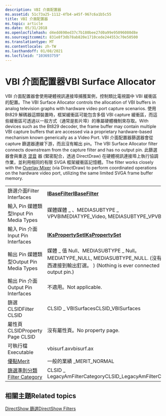 ```yaml
---
description: VBI 介面配置器
ms.assetid: 51c73a25-1112-4fb4-a45f-967c6a1b5c55
title: VBI 介面配置器
ms.topic: article
ms.date: 05/31/2018
ms.openlocfilehash: d4edd698ed37c7b180bee27d0a99e95096080d8e
ms.sourcegitcommit: 831e8f3db78ab820e1710cede244553c70e50500
ms.translationtype: MT
ms.contentlocale: zh-TW
ms.lasthandoff: 01/08/2021
ms.locfileid: "103693759"
---
```

# <a name="vbi-surface-allocator"></a><span data-ttu-id="e3c27-103">VBI 介面配置器</span><span class="sxs-lookup"><span data-stu-id="e3c27-103">VBI Surface Allocator</span></span>

<span data-ttu-id="e3c27-104">VBI 介面配置器會使用硬體視訊連接埠捕獲案例，控制類比電視圖中 VBI 緩衝區的配置。</span><span class="sxs-lookup"><span data-stu-id="e3c27-104">The VBI Surface Allocator controls the allocation of VBI buffers in analog television graphs with hardware video port capture scenarios.</span></span> <span data-ttu-id="e3c27-105">使用 Bt829 解碼器這類裝置時，框架緩衝區可能包含多個 VBI capture 緩衝區，而這些緩衝區可透過以一般方式（通常是影片埠）的專屬硬體機制來存取。</span><span class="sxs-lookup"><span data-stu-id="e3c27-105">With devices such as the Bt829 decoder, the frame buffer may contain multiple VBI capture buffers that are accessed via a proprietary hardware-based mechanism known generically as a Video Port.</span></span> <span data-ttu-id="e3c27-106">VBI 介面配置器篩選器會從 capture 篩選器連線下游，而且沒有輸出 pin。</span><span class="sxs-lookup"><span data-stu-id="e3c27-106">The VBI Surface Allocator filter connects downstream from the capture filter and has no output pin.</span></span> <span data-ttu-id="e3c27-107">此篩選器會與重迭 [混音](overlay-mixer-filter.md) 器 (緊密配合，透過 DirectDraw) 在硬體視訊連接埠上執行協調作業，並利用相同的有限 SVGA 框架緩衝區記憶體。</span><span class="sxs-lookup"><span data-stu-id="e3c27-107">The filter works closely with the [Overlay Mixer](overlay-mixer-filter.md) (via DirectDraw) to perform coordinated operations on the hardware video port, utilizing the same limited SVGA frame buffer memory.</span></span>



|                                          |                                                                                     |
|------------------------------------------|-------------------------------------------------------------------------------------|
| <span data-ttu-id="e3c27-108">篩選介面</span><span class="sxs-lookup"><span data-stu-id="e3c27-108">Filter Interfaces</span></span>                        | [<span data-ttu-id="e3c27-109">**IBaseFilter**</span><span class="sxs-lookup"><span data-stu-id="e3c27-109">**IBaseFilter**</span></span>](/windows/desktop/api/Strmif/nn-strmif-ibasefilter)                                                  |
| <span data-ttu-id="e3c27-110">輸入 Pin 媒體類型</span><span class="sxs-lookup"><span data-stu-id="e3c27-110">Input Pin Media Types</span></span>                    | <span data-ttu-id="e3c27-111">媒體媒體 \_ 、MEDIASUBTYPE \_ VPVBI</span><span class="sxs-lookup"><span data-stu-id="e3c27-111">MEDIATYPE\_Video, MEDIASUBTYPE\_VPVBI</span></span>                                               |
| <span data-ttu-id="e3c27-112">輸入 Pin 介面</span><span class="sxs-lookup"><span data-stu-id="e3c27-112">Input Pin Interfaces</span></span>                     | [<span data-ttu-id="e3c27-113">**IKsPropertySet**</span><span class="sxs-lookup"><span data-stu-id="e3c27-113">**IKsPropertySet**</span></span>](ikspropertyset.md)                                            |
| <span data-ttu-id="e3c27-114">輸出 Pin 媒體類型</span><span class="sxs-lookup"><span data-stu-id="e3c27-114">Output Pin Media Types</span></span>                   | <span data-ttu-id="e3c27-115">媒體 \_ 值 Null、MEDIASUBTYPE \_ Null。</span><span class="sxs-lookup"><span data-stu-id="e3c27-115">MEDIATYPE\_NULL, MEDIASUBTYPE\_NULL.</span></span> <span data-ttu-id="e3c27-116"> (沒有任何東西連接到輸出釘選。 ) </span><span class="sxs-lookup"><span data-stu-id="e3c27-116">(Nothing is ever connected to the output pin.)</span></span> |
| <span data-ttu-id="e3c27-117">輸出 Pin 介面</span><span class="sxs-lookup"><span data-stu-id="e3c27-117">Output Pin Interfaces</span></span>                    | <span data-ttu-id="e3c27-118">不適用。</span><span class="sxs-lookup"><span data-stu-id="e3c27-118">Not applicable.</span></span>                                                                     |
| <span data-ttu-id="e3c27-119">篩選 CLSID</span><span class="sxs-lookup"><span data-stu-id="e3c27-119">Filter CLSID</span></span>                             | <span data-ttu-id="e3c27-120">CLSID \_ VBISurfaces</span><span class="sxs-lookup"><span data-stu-id="e3c27-120">CLSID\_VBISurfaces</span></span>                                                                  |
| <span data-ttu-id="e3c27-121">屬性頁 CLSID</span><span class="sxs-lookup"><span data-stu-id="e3c27-121">Property Page CLSID</span></span>                      | <span data-ttu-id="e3c27-122">沒有屬性頁。</span><span class="sxs-lookup"><span data-stu-id="e3c27-122">No property page.</span></span>                                                                   |
| <span data-ttu-id="e3c27-123">可執行檔</span><span class="sxs-lookup"><span data-stu-id="e3c27-123">Executable</span></span>                               | <span data-ttu-id="e3c27-124">vbisurf.ax</span><span class="sxs-lookup"><span data-stu-id="e3c27-124">vbisurf.ax</span></span>                                                                          |
| [<span data-ttu-id="e3c27-125">優點</span><span class="sxs-lookup"><span data-stu-id="e3c27-125">Merit</span></span>](merit.md)                       | <span data-ttu-id="e3c27-126">一般的業績 \_</span><span class="sxs-lookup"><span data-stu-id="e3c27-126">MERIT\_NORMAL</span></span>                                                                       |
| [<span data-ttu-id="e3c27-127">篩選準則分類</span><span class="sxs-lookup"><span data-stu-id="e3c27-127">Filter Category</span></span>](filter-categories.md) | <span data-ttu-id="e3c27-128">CLSID \_ LegacyAmFilterCategory</span><span class="sxs-lookup"><span data-stu-id="e3c27-128">CLSID\_LegacyAmFilterCategory</span></span>                                                       |



 

## <a name="related-topics"></a><span data-ttu-id="e3c27-129">相關主題</span><span class="sxs-lookup"><span data-stu-id="e3c27-129">Related topics</span></span>

<dl> <dt>

[<span data-ttu-id="e3c27-130">DirectShow 篩選</span><span class="sxs-lookup"><span data-stu-id="e3c27-130">DirectShow Filters</span></span>](directshow-filters.md)
</dt> </dl>

 

 




